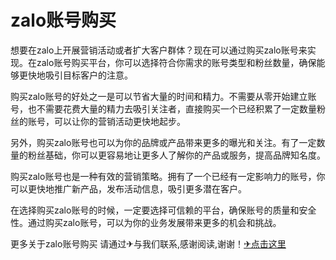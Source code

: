 # zalo账号购买

想要在zalo上开展营销活动或者扩大客户群体？现在可以通过购买zalo账号来实现。在zalo账号购买平台，你可以选择符合你需求的账号类型和粉丝数量，确保能够更快地吸引目标客户的注意。

购买zalo账号的好处之一是可以节省大量的时间和精力。不需要从零开始建立账号，也不需要花费大量的精力去吸引关注者，直接购买一个已经积累了一定数量粉丝的账号，可以让你的营销活动更快地起步。

另外，购买zalo账号也可以为你的品牌或产品带来更多的曝光和关注。有了一定数量的粉丝基础，你可以更容易地让更多人了解你的产品或服务，提高品牌知名度。

购买zalo账号也是一种有效的营销策略。拥有了一个已经有一定影响力的账号，你可以更快地推广新产品，发布活动信息，吸引更多潜在客户。

在选择购买zalo账号的时候，一定要选择可信赖的平台，确保账号的质量和安全性。通过购买zalo账号，可以为你的业务发展带来更多的机会和挑战。

更多关于zalo账号购买 请通过✈与我们联系,感谢阅读,谢谢！[✈点击这里](https://t.me/lm999bot)
